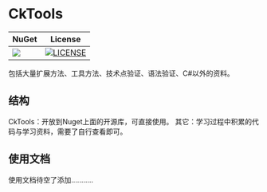 # CkTools

| NuGet | License |
|--|--|
| [![](https://img.shields.io/nuget/v/CkTools.svg)](https://www.nuget.org/packages/CkTools)| [![LICENSE](https://img.shields.io/badge/license-Anti%20996-blue.svg)](https://github.com/996icu/996.ICU/blob/master/LICENSE) |

包括大量扩展方法、工具方法、技术点验证、语法验证、C#以外的资料。

## 结构
CkTools：开放到Nuget上面的开源库，可直接使用。
其它：学习过程中积累的代码与学习资料，需要了自行查看即可。


## 使用文档
使用文档待空了添加...........


